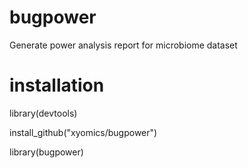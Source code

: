 # bugpower
Generate power analysis report for microbiome dataset

# installation

library(devtools)

install_github("xyomics/bugpower")

library(bugpower)

